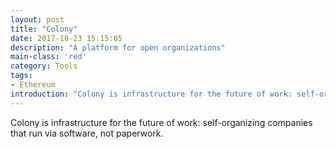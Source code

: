 ```yaml
---
layout: post
title: "Colony"
date: 2017-10-23 15:15:05
description: "A platform for open organizations"
main-class: 'red'
category: Tools
tags:
- Ethereum
introduction: "Colony is infrastructure for the future of work: self-organizing companies that run via software, not paperwork."
---
```


Colony is infrastructure for the future of work: self-organizing companies that run via software, not paperwork.